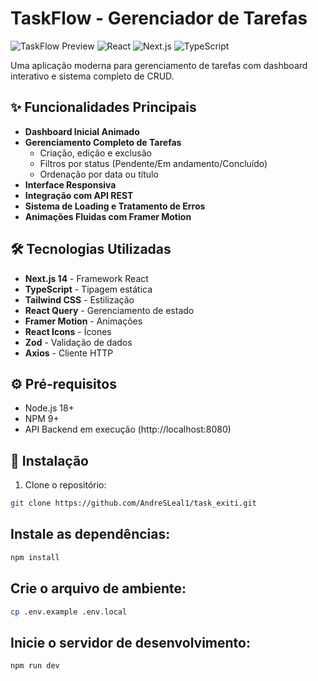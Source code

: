 # TaskFlow - Gerenciador de Tarefas

![TaskFlow Preview](https://img.shields.io/badge/status-active-success) 
![React](https://img.shields.io/badge/React-18.2-blue)
![Next.js](https://img.shields.io/badge/Next.js-14.0-black)
![TypeScript](https://img.shields.io/badge/TypeScript-5.0-3178C6)

Uma aplicação moderna para gerenciamento de tarefas com dashboard interativo e sistema completo de CRUD.

## ✨ Funcionalidades Principais

- **Dashboard Inicial Animado**
- **Gerenciamento Completo de Tarefas**
  - Criação, edição e exclusão
  - Filtros por status (Pendente/Em andamento/Concluído)
  - Ordenação por data ou título
- **Interface Responsiva**
- **Integração com API REST**
- **Sistema de Loading e Tratamento de Erros**
- **Animações Fluidas com Framer Motion**

## 🛠 Tecnologias Utilizadas

- **Next.js 14** - Framework React
- **TypeScript** - Tipagem estática
- **Tailwind CSS** - Estilização
- **React Query** - Gerenciamento de estado
- **Framer Motion** - Animações
- **React Icons** - Ícones
- **Zod** - Validação de dados
- **Axios** - Cliente HTTP

## ⚙ Pré-requisitos

- Node.js 18+
- NPM 9+
- API Backend em execução (http://localhost:8080)

## 🚀 Instalação

1. Clone o repositório:
```bash
git clone https://github.com/AndreSLeal1/task_exiti.git
```
## Instale as dependências:
````bash
npm install
````
## Crie o arquivo de ambiente:
```bash
cp .env.example .env.local
```
## Inicie o servidor de desenvolvimento:
````bash
npm run dev
````